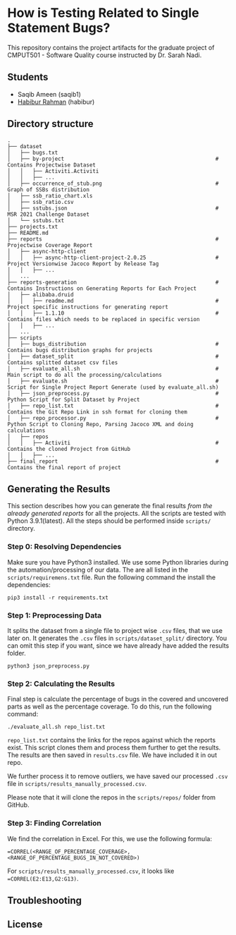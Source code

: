 # How is Testing Related to Single Statement Bugs?

This repository contains the project artifacts for the graduate project of CMPUT501 - Software Quality course instructed by Dr. Sarah Nadi.

## Students
 - Saqib Ameen (saqib1)
 - [Habibur Rahman](https://habibrahman.me) (habibur)


## Directory structure

```
.
├── dataset
│   ├── bugs.txt
│   ├── by-project                                                # Contains Projectwise Dataset
│   │   ├── Activiti.Activiti
│   │   ├── ...
│   ├── occurrence_of_stub.png                                    # Graph of SSBs distribution
│   ├── ssb_ratio_chart.xls
│   ├── ssb_ratio.csv
│   ├── sstubs.json                                               # MSR 2021 Challenge Dataset
│   └── sstubs.txt
├── projects.txt
├── README.md
├── reports                                                       # Projectwise Coverage Report
│   ├── async-http-client
│   │   ├── async-http-client-project-2.0.25                      # Project Versionwise Jacoco Report by Release Tag
│   │   ├── ...
│   ...
├── reports-generation                                            # Contains Instructions on Generating Reports for Each Project
│   ├── alibaba.druid
│   │   ├── readme.md                                             # Project specific instructions for generating report
│   │   ├── 1.1.10                                                # Contains files which needs to be replaced in specific version
│   │   ├── ...
│   ...
├── scripts
│   ├── bugs_distribution                                         # Contains bugs distribution graphs for projects
│   ├── dataset_split                                             # Contains splitted dataset csv files
│   ├── evaluate_all.sh                                           # Main script to do all the processing/calculations
│   ├── evaluate.sh                                               # Script for Single Project Report Generate (used by evaluate_all.sh)
│   ├── json_preprocess.py                                        # Python Script for Split Dataset by Project
│   ├── repo_list.txt                                             # Contains the Git Repo Link in ssh format for cloning them
│   ├── repo_processor.py                                         # Python Script to Cloning Repo, Parsing Jacoco XML and doing calculations
│   ├── repos
│   │   ├── Activiti                                              # Contains the cloned Project from GitHub
│   │   ├── ...
├── final_report                                                  # Contains the final report of project
```

## Generating the Results

This section describes how you can generate the final results *from the already generated reports* for all the projects. All the scripts are tested with Python 3.9.1(latest). All the steps should be performed inside `scripts/` directory.


### Step 0: Resolving Dependencies

Make sure you have Python3 installed. We use some Python libraries during the automation/processing of our data. The are all listed in the `scripts/requiremens.txt` file. Run the following command the install the dependencies:

 ````shell
 pip3 install -r requirements.txt
 ````

### Step 1: Preprocessing Data

It splits the dataset from a single file to project wise `.csv` files, that we use later on. It generates the `.csv` files in `scripts/dataset_split/` directory. You can omit this step if you want, since we have already have added the results folder.

```shell
python3 json_preprocess.py
```

### Step 2: Calculating the Results

Final step is calculate the percentage of bugs in the covered and uncovered parts as well as the percentage coverage. To do this, run the following command:

```shell
./evaluate_all.sh repo_list.txt
```

`repo_list.txt` contains the links for the repos against which the reports exist. This script clones them and process them further to get the results. The results are then saved in `results.csv` file. We have included it in out repo.

We further process it to remove outliers, we have saved our processed `.csv` file in `scripts/results_manually_processed.csv`.

Please note that it will clone the repos in the `scripts/repos/` folder from GitHub.

### Step 3: Finding Correlation

We find the correlation in Excel. For this, we use the following formula:

```
=CORREL(<RANGE_OF_PERCENTAGE_COVERAGE>,<RANGE_OF_PERCENTAGE_BUGS_IN_NOT_COVERED>)
```

For `scripts/results_manually_processed.csv`, it looks like `=CORREL(E2:E13,G2:G13)`.

## Troubleshooting

## License

